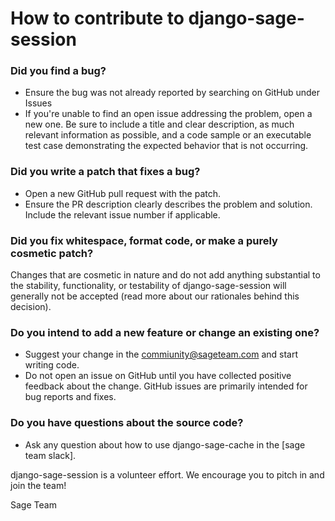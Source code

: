 # How to contribute to django-sage-session
### Did you find a bug?
- Ensure the bug was not already reported by searching on GitHub under Issues
- If you're unable to find an open issue addressing the problem, open a new one. Be sure to include a title and clear description, as much relevant information as possible, and a code sample or an executable test case demonstrating the expected behavior that is not occurring.
### Did you write a patch that fixes a bug?
- Open a new GitHub pull request with the patch.
- Ensure the PR description clearly describes the problem and solution. Include the relevant issue number if applicable.
### Did you fix whitespace, format code, or make a purely cosmetic patch?
Changes that are cosmetic in nature and do not add anything substantial to the stability, functionality, or testability of django-sage-session will generally not be accepted (read more about our rationales behind this decision).
### Do you intend to add a new feature or change an existing one?
- Suggest your change in the <commiunity@sageteam.com> and start writing code.
- Do not open an issue on GitHub until you have collected positive feedback about the change. GitHub issues are primarily intended for bug reports and fixes.
### Do you have questions about the source code?
- Ask any question about how to use django-sage-cache in the [sage team slack].

django-sage-session is a volunteer effort. We encourage you to pitch in and join the team!

Sage Team